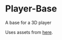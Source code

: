 # Player-Base
A base for a 3D player

Uses assets from [here](https://www.youtube.com/watch?v=acMK93A-FSY&vl=en).
